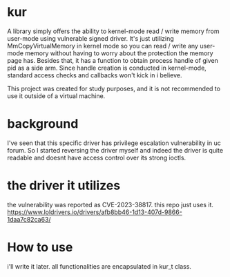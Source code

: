 # kur
A library simply offers the ability to kernel-mode read / write memory from user-mode using vulnerable signed driver.
It's just utilizing MmCopyVirtualMemory in kernel mode so you can read / write any user-mode memory without having to worry about the protection the memory page has. Besides that, it has a function to obtain process handle of given pid as a side arm. Since handle creation is conducted in kernel-mode, standard access checks and callbacks won't kick in i believe.

This project was created for study purposes, and it is not recommended to use it outside of a virtual machine.

# background
I've seen that this specific driver has privilege escalation vulnerability in uc forum. 
So I started reversing the driver myself and indeed the driver is quite readable and doesnt have access control over its strong ioctls.

# the driver it utilizes

the vulnerability was reported as CVE-2023-38817. this repo just uses it.
https://www.loldrivers.io/drivers/afb8bb46-1d13-407d-9866-1daa7c82ca63/

# How to use
i'll write it later. all functionalities are encapsulated in kur_t class.
